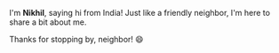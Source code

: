I'm **Nikhil**, saying hi from India! Just like a friendly neighbor, I'm here to share a bit about me.

Thanks for stopping by, neighbor! 😄








